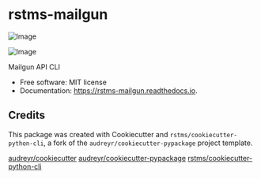 rstms-mailgun
=============


![Image](https://img.shields.io/github/license/rstms/rstms_mailgun)

![Image](https://img.shields.io/pypi/v/rstms_mailgun.svg)





Mailgun API CLI


* Free software: MIT license
* Documentation: https://rstms-mailgun.readthedocs.io.



Credits
-------

This package was created with Cookiecutter and `rstms/cookiecutter-python-cli`, a fork of the `audreyr/cookiecutter-pypackage` project template.

[audreyr/cookiecutter](https://github.com/audreyr/cookiecutter)
[audreyr/cookiecutter-pypackage](https://github.com/audreyr/cookiecutter-pypackage)
[rstms/cookiecutter-python-cli](https://github.com/rstms/cookiecutter-python-cli)
